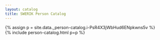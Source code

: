 ```yaml
---
layout: catalog
title: SWERIK Person Catalog
---
```

{% assign p = site.data._person-catalog.i-PsR4X3jWbHud6ENpkwns5v %}
{% include person-catalog.html p=p %}


